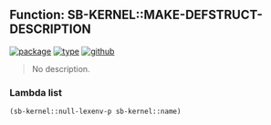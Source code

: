 ## Function: SB-KERNEL::MAKE-DEFSTRUCT-DESCRIPTION
[![package](https://img.shields.io/badge/Package-SB--KERNEL-5f9ea0.svg?style=social&colorA=999999)](../) [![type](https://img.shields.io/badge/Type-Function-5f9ea0.svg?style=social&colorA=999999)](../#function) [![github](https://img.shields.io/badge/GitHub-View_the_source-5f9ea0.svg?style=social&colorA=999999&logo=github)](https://github.com/sbcl/sbcl/blob/master/src/code/early-classoid.lisp/) 

> No description.

### Lambda list
```cl
(sb-kernel::null-lexenv-p sb-kernel::name)
```
